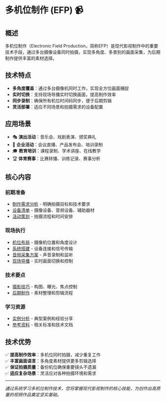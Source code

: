 # 多机位制作 (EFP) 📹

## 概述

多机位制作（Electronic Field Production，简称EFP）是现代影视制作中的重要技术手段，通过多台摄像设备同时拍摄，实现多角度、多景别的画面采集，为后期制作提供丰富的素材选择。

## 技术特点

- **多角度覆盖**：通过多台摄像机同时工作，实现全方位画面捕捉
- **实时切换**：支持现场导播实时切换画面，提高制作效率
- **同步录制**：确保所有机位时间码同步，便于后期剪辑
- **灵活部署**：适应不同场景和拍摄需求的设备配置

## 应用场景

- 🎭 **演出活动**：音乐会、戏剧表演、颁奖典礼
- 🏢 **企业活动**：会议直播、产品发布会、培训录制
- 🎓 **教育培训**：课程录制、学术讲座、在线教学
- 🏆 **体育赛事**：比赛转播、训练记录、赛事分析

## 核心内容

### 前期准备
- [制作需求分析](./production-requirements.md) - 明确拍摄目标和技术要求
- [设备清单](./equipment-list.md) - 摄像设备、音频设备、辅助器材
- [活动策划](./event-planning.md) - 拍摄流程和时间安排

### 现场执行
- [机位布局](./camera-layout.md) - 摄像机位置和角度设计
- [系统搭建](./system-setup.md) - 设备连接和信号传输
- [音频采集方案](./audio-capture-plan.md) - 声音录制和监听
- [现场导播](./live-switching.md) - 实时画面切换和控制

### 技术要点
- [摄影技巧](./Photography.md) - 构图、曝光、焦点控制
- [后期制作](./post-production.md) - 素材整理和剪辑流程

### 学习资源
- [实例分析](./EFP-examples.md) - 典型案例和经验分享
- [参考资料](./reference-materials.md) - 相关标准和技术文档

## 技术优势

✅ **提高制作效率**：多机位同时拍摄，减少重复工作  
✅ **丰富画面语言**：多角度素材提供更多剪辑选择  
✅ **保证拍摄质量**：备份机位确保重要镜头不遗漏  
✅ **适应复杂场景**：灵活应对各种拍摄环境和需求  

---

*通过系统学习多机位制作技术，您将掌握现代影视制作的核心技能，为创作出高质量的视频作品奠定坚实基础。*